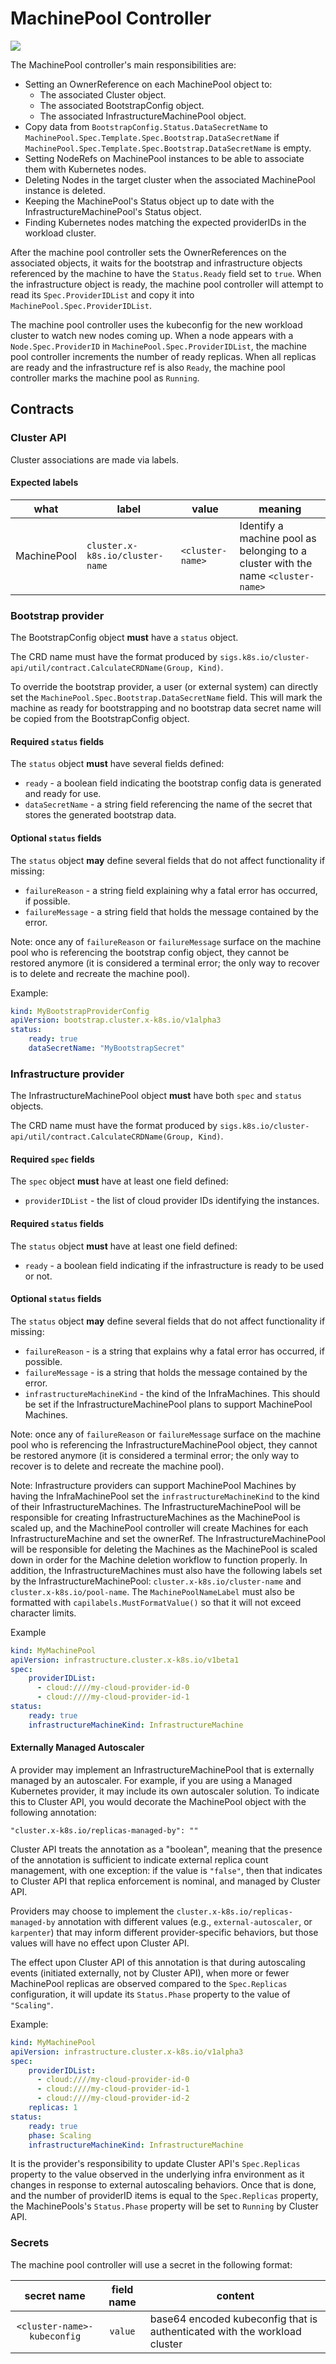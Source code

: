 # MachinePool Controller

![](../../../images/cluster-admission-machinepool-controller.png)

The MachinePool controller's main responsibilities are:

* Setting an OwnerReference on each MachinePool object to:
    * The associated Cluster object.
    * The associated BootstrapConfig object.
    * The associated InfrastructureMachinePool object.
* Copy data from `BootstrapConfig.Status.DataSecretName` to `MachinePool.Spec.Template.Spec.Bootstrap.DataSecretName` if
`MachinePool.Spec.Template.Spec.Bootstrap.DataSecretName` is empty.
* Setting NodeRefs on MachinePool instances to be able to associate them with Kubernetes nodes.
* Deleting Nodes in the target cluster when the associated MachinePool instance is deleted.
* Keeping the MachinePool's Status object up to date with the InfrastructureMachinePool's Status object.
* Finding Kubernetes nodes matching the expected providerIDs in the workload cluster.

After the machine pool controller sets the OwnerReferences on the associated objects, it waits for the bootstrap
and infrastructure objects referenced by the machine to have the `Status.Ready` field set to `true`. When
the infrastructure object is ready, the machine pool controller will attempt to read its `Spec.ProviderIDList` and
copy it into `MachinePool.Spec.ProviderIDList`.

The machine pool controller uses the kubeconfig for the new workload cluster to watch new nodes coming up.
When a node appears with a `Node.Spec.ProviderID` in `MachinePool.Spec.ProviderIDList`, the machine pool controller
increments the number of ready replicas. When all replicas are ready and the infrastructure ref is also
`Ready`, the machine pool controller marks the machine pool as `Running`.

## Contracts

### Cluster API

Cluster associations are made via labels.

#### Expected labels

| what | label | value | meaning |
| --- | --- | --- | --- |
| MachinePool | `cluster.x-k8s.io/cluster-name` | `<cluster-name>` | Identify a machine pool as belonging to a cluster with the name `<cluster-name>`|

### Bootstrap provider

The BootstrapConfig object **must** have a `status` object.

The CRD name must have the format produced by `sigs.k8s.io/cluster-api/util/contract.CalculateCRDName(Group, Kind)`.

To override the bootstrap provider, a user (or external system) can directly set the `MachinePool.Spec.Bootstrap.DataSecretName`
field. This will mark the machine as ready for bootstrapping and no bootstrap data secret name will be copied from the
BootstrapConfig object.

#### Required `status` fields

The `status` object **must** have several fields defined:

* `ready` - a boolean field indicating the bootstrap config data is generated and ready for use.
* `dataSecretName` - a string field referencing the name of the secret that stores the generated bootstrap data.

#### Optional `status` fields

The `status` object **may** define several fields that do not affect functionality if missing:

* `failureReason` - a string field explaining why a fatal error has occurred, if possible.
* `failureMessage` - a string field that holds the message contained by the error.

Note: once any of `failureReason` or `failureMessage` surface on the machine pool who is referencing the bootstrap config object, 
they cannot be restored anymore (it is considered a terminal error; the only way to recover is to delete and recreate the machine pool). 

Example:

```yaml
kind: MyBootstrapProviderConfig
apiVersion: bootstrap.cluster.x-k8s.io/v1alpha3
status:
    ready: true
    dataSecretName: "MyBootstrapSecret"
```

### Infrastructure provider

The InfrastructureMachinePool object **must** have both `spec` and `status` objects.

The CRD name must have the format produced by `sigs.k8s.io/cluster-api/util/contract.CalculateCRDName(Group, Kind)`.

#### Required `spec` fields

The `spec` object **must** have at least one field defined:

* `providerIDList` - the list of cloud provider IDs identifying the instances.

#### Required `status` fields

The `status` object **must** have at least one field defined:

* `ready` - a boolean field indicating if the infrastructure is ready to be used or not.

#### Optional `status` fields

The `status` object **may** define several fields that do not affect functionality if missing:

* `failureReason` - is a string that explains why a fatal error has occurred, if possible.
* `failureMessage` - is a string that holds the message contained by the error.
* `infrastructureMachineKind` - the kind of the InfraMachines. This should be set if the InfrastructureMachinePool plans to support MachinePool Machines.

Note: once any of `failureReason` or `failureMessage` surface on the machine pool who is referencing the InfrastructureMachinePool object, 
they cannot be restored anymore (it is considered a terminal error; the only way to recover is to delete and recreate the machine pool).

Note: Infrastructure providers can support MachinePool Machines by having the InfraMachinePool set the `infrastructureMachineKind` to the kind of their InfrastructureMachines. The InfrastructureMachinePool will be responsible for creating InfrastructureMachines as the MachinePool is scaled up, and the MachinePool controller will create Machines for each InfrastructureMachine and set the ownerRef. The InfrastructureMachinePool will be responsible for deleting the Machines as the MachinePool is scaled down in order for the Machine deletion workflow to function properly. In addition, the InfrastructureMachines must also have the following labels set by the InfrastructureMachinePool: `cluster.x-k8s.io/cluster-name` and `cluster.x-k8s.io/pool-name`. The `MachinePoolNameLabel` must also be formatted with `capilabels.MustFormatValue()` so that it will not exceed character limits.

Example
```yaml
kind: MyMachinePool
apiVersion: infrastructure.cluster.x-k8s.io/v1beta1
spec:
    providerIDList:
      - cloud:////my-cloud-provider-id-0
      - cloud:////my-cloud-provider-id-1
status:
    ready: true
    infrastructureMachineKind: InfrastructureMachine
```

#### Externally Managed Autoscaler

A provider may implement an InfrastructureMachinePool that is externally managed by an autoscaler. For example, if you are using a Managed Kubernetes provider, it may include its own autoscaler solution. To indicate this to Cluster API, you would decorate the MachinePool object with the following annotation:

`"cluster.x-k8s.io/replicas-managed-by": ""`

Cluster API treats the annotation as a "boolean", meaning that the presence of the annotation is sufficient to indicate external replica count management, with one exception: if the value is `"false"`, then that indicates to Cluster API that replica enforcement is nominal, and managed by Cluster API.

Providers may choose to implement the `cluster.x-k8s.io/replicas-managed-by` annotation with different values (e.g., `external-autoscaler`, or `karpenter`) that may inform different provider-specific behaviors, but those values will have no effect upon Cluster API.

The effect upon Cluster API of this annotation is that during autoscaling events (initiated externally, not by Cluster API), when more or fewer MachinePool replicas are observed compared to the `Spec.Replicas` configuration, it will update its `Status.Phase` property to the value of `"Scaling"`.

Example:
```yaml
kind: MyMachinePool
apiVersion: infrastructure.cluster.x-k8s.io/v1alpha3
spec:
    providerIDList:
      - cloud:////my-cloud-provider-id-0
      - cloud:////my-cloud-provider-id-1
      - cloud:////my-cloud-provider-id-2
    replicas: 1
status:
    ready: true
    phase: Scaling
    infrastructureMachineKind: InfrastructureMachine
```

It is the provider's responsibility to update Cluster API's `Spec.Replicas` property to the value observed in the underlying infra environment as it changes in response to external autoscaling behaviors. Once that is done, and the number of providerID items is equal to the `Spec.Replicas` property, the MachinePools's `Status.Phase` property will be set to `Running` by Cluster API.

### Secrets

The machine pool controller will use a secret in the following format:

| secret name | field name | content |
|:---:|:---:|---|
|`<cluster-name>-kubeconfig`|`value`|base64 encoded kubeconfig that is authenticated with the workload cluster|
